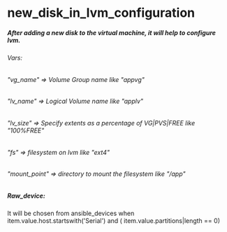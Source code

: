 # new_disk_in_lvm_configuration
##### After adding a new disk to the virtual machine, it will help to configure lvm.

###### Vars:
###### "vg_name" => Volume Group name like "appvg"
###### "lv_name" => Logical Volume name like "applv"
###### "lv_size" => Specify extents as a percentage of VG|PVS|FREE like "100%FREE"
###### "fs" => filesystem on lvm like "ext4"
###### "mount_point" => directory to mount the filesystem like "/app"

##### Raw_device:
It will be chosen from ansible_devices when item.value.host.startswith('Serial') and (  item.value.partitions|length == 0)
